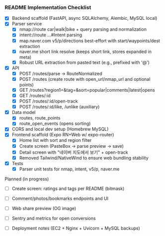 ### README Implementation Checklist

- [x] Backend scaffold (FastAPI, async SQLAlchemy, Alembic, MySQL local)
- [x] Parser service
  - [x] nmap://route car|walk|bike + query parsing and normalization
  - [x] intent://route ...#Intent parsing
  - [x] map.naver.com v5/p/directions best-effort with start/waypoints/dest extraction
  - [x] naver.me short link resolve (keeps short link, stores expanded in meta)
  - [x] Robust URL extraction from pasted text (e.g., prefixed with '@')
- [x] API
  - [x] POST /routes/parse → RouteNormalized
  - [x] POST /routes (create route with open_url/nmap_url and optional points)
  - [x] GET /routes?region1=&tag=&sort=popular|comments|latest|opens
  - [x] GET /routes/:id
  - [x] POST /routes/:id/open-track
  - [x] POST /routes/:id/like, /unlike (auxiliary)
- [x] Data model
  - [x] routes, route_points
  - [x] route_open_events (opens sorting)
- [x] CORS and local dev setup (Homebrew MySQL)
- [x] Frontend scaffold (Expo RN+Web w/ expo-router)
  - [x] Home list with sort and region filter
  - [x] Create screen (PasteBox → parse preview → save)
  - [x] Detail screen with "네이버 지도에서 보기" + open-track
  - [x] Removed Tailwind/NativeWind to ensure web bundling stability
- [x] Tests
  - [x] Parser unit tests for nmap, intent, v5/p, naver.me

Planned (in progress)
- [ ] Create screen: ratings and tags per README (bitmask)
- [ ] Comment/photos/bookmarks endpoints and UI
- [ ] Web share preview (OG image)
- [ ] Sentry and metrics for open conversions
- [ ] Deployment notes (EC2 + Nginx + Uvicorn + MySQL backups)


